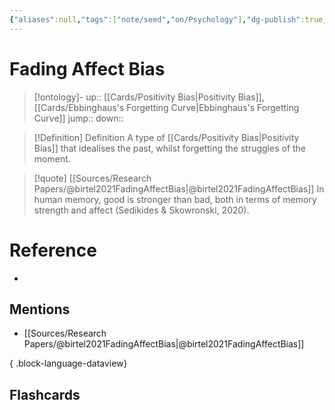 ```yaml
---
{"aliases":null,"tags":["note/seed","on/Psychology"],"dg-publish":true,"permalink":"/cards/fading-affect-bias/","dgPassFrontmatter":true}
---
```


# Fading Affect Bias

> [!ontology]-
> up:: [[Cards/Positivity Bias\|Positivity Bias]], [[Cards/Ebbinghaus's Forgetting Curve\|Ebbinghaus's Forgetting Curve]]
> jump:: 
> down:: 

> [!Definition] Definition
> A type of [[Cards/Positivity Bias\|Positivity Bias]] that idealises the past, whilst forgetting the struggles of the moment.

> [!quote] [[Sources/Research Papers/@birtel2021FadingAffectBias\|@birtel2021FadingAffectBias]]
> In human memory, good is stronger than bad, both in terms of memory strength and affect (Sedikides & Skowronski, 2020).

# Reference
- 

## Mentions
- [[Sources/Research Papers/@birtel2021FadingAffectBias\|@birtel2021FadingAffectBias]]

{ .block-language-dataview}

## Flashcards
